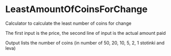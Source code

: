 # LeastAmountOfCoinsForChange
 Calculator to calculate the least number of coins for change

The first input is the price, the second line of input is the actual amount paid

Output lists the number of coins (in number of 50, 20, 10, 5, 2, 1 stotinki and leva) 
